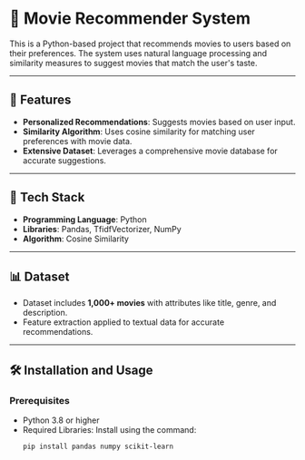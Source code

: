 # 🎥 Movie Recommender System

This is a Python-based project that recommends movies to users based on their preferences. The system uses natural language processing and similarity measures to suggest movies that match the user's taste.

---

## 🚀 Features
- **Personalized Recommendations**: Suggests movies based on user input.
- **Similarity Algorithm**: Uses cosine similarity for matching user preferences with movie data.
- **Extensive Dataset**: Leverages a comprehensive movie database for accurate suggestions.

---

## 📌 Tech Stack
- **Programming Language**: Python
- **Libraries**: Pandas, TfidfVectorizer, NumPy
- **Algorithm**: Cosine Similarity

---

## 📊 Dataset
- Dataset includes **1,000+ movies** with attributes like title, genre, and description.
- Feature extraction applied to textual data for accurate recommendations.

---

## 🛠️ Installation and Usage

### Prerequisites
- Python 3.8 or higher
- Required Libraries: Install using the command:
  ```bash
  pip install pandas numpy scikit-learn
